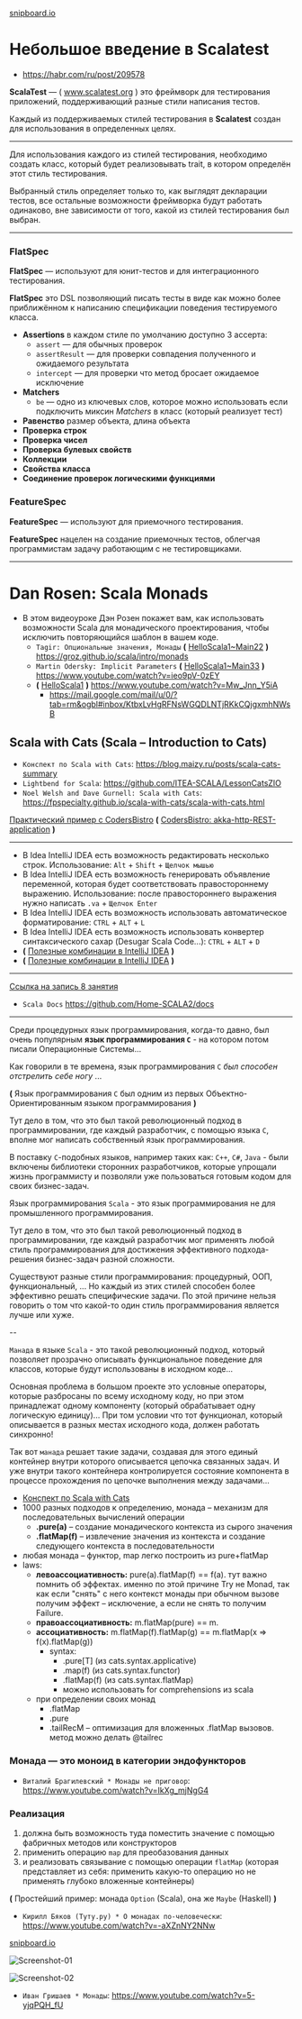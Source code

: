 [snipboard.io](https://snipboard.io/)

# Небольшое введение в Scalatest

* https://habr.com/ru/post/209578

**ScalaTest** — ( www.scalatest.org ) это фреймворк для тестирования приложений, поддерживающий разные стили написания тестов.

Каждый из поддерживаемых стилей тестирования в **Scalatest** создан для использования в определенных целях.

---

Для использования каждого из стилей тестирования, необходимо создать класс, который будет реализовывать trait, в котором определён этот стиль тестирования.

Выбранный стиль определяет только то, как выглядят декларации тестов, все остальные возможности фреймворка будут работать одинаково, вне зависимости от того, какой из стилей тестирования был выбран.

---

### FlatSpec

**FlatSpec** — используют для юнит-тестов и для интеграционного тестирования.

**FlatSpec** это DSL позволяющий писать тесты в виде как можно более приближённом к написанию спецификации поведения тестируемого класса.

- **Assertions** в каждом стиле по умолчанию доступно 3 ассерта:
  - `assert` — для обычных проверок
  - `assertResult` — для проверки совпадения полученного и ожидаемого результата
  - `intercept` — для проверки что метод бросает ожидаемое исключение
- **Matchers**
  - `be` — одно из ключевых слов, которое можно использовать если подключить миксин *Matchers* в класс (который реализует тест)
- **Равенство** размер объекта, длина объекта
- **Проверка строк**
- **Проверка чисел**
- **Проверка булевых свойств**
- **Коллекции**
- **Свойства класса**
- **Соединение проверок логическими функциями**


### FeatureSpec

**FeatureSpec** — используют для приемочного тестирования.

**FeatureSpec** нацелен на создание приемочных тестов, облегчая программистам задачу работающим с не тестировщиками.


---

# Dan Rosen: Scala Monads

* В этом видеоуроке Дэн Розен покажет вам, как использовать возможности Scala для монадического проектирования, чтобы исключить повторяющийся шаблон в вашем коде.
  * `Tagir: Опциональные значения, Монады` **(** [HelloScala1~Main22](https://github.com/Home-SCALA3/MyHelloScala1/blob/master/src/main/scala/example/Main22.scala) **)** https://groz.github.io/scala/intro/monads
  * `Martin Odersky: Implicit Parameters` **(** [HelloScala1~Main33](https://github.com/Home-SCALA3/MyHelloScala1/blob/master/src/main/scala/example/Main33.scala) **)** https://www.youtube.com/watch?v=ieo9pV-0zEY
  * **(** [HelloScala1](https://github.com/ITEA-SCALA/HelloScala1) **)**  https://www.youtube.com/watch?v=Mw_Jnn_Y5iA
    * https://mail.google.com/mail/u/0/?tab=rm&ogbl#inbox/KtbxLvHgRFNsWGQDLNTjRKkCQjgxmhNWsB

## Scala with Cats (Scala – Introduction to Cats)

* `Конспект по Scala with Cats`: https://blog.maizy.ru/posts/scala-cats-summary
* `Lightbend for Scala`: https://github.com/ITEA-SCALA/LessonCatsZIO
* `Noel Welsh and Dave Gurnell: Scala with Cats`: https://fpspecialty.github.io/scala-with-cats/scala-with-cats.html

[Практический пример с CodersBistro](https://github.com/ITEA-SCALA/lesson_4.public)
**(** [CodersBistro: akka-http-REST-application](https://github.com/CodersBistro/akka-http-REST-application) **)**


---

* В Idea IntelliJ IDEA есть возможность редактировать несколько строк.
  Использование: `Alt` + `Shift` + `Щелчок мышью`
* В Idea IntelliJ IDEA есть возможность генерировать объявление переменной, которая будет соответствовать правостороннему выражению.
  Использование: после правостороннего выражения нужно написать `.va` + `Щелчок Enter`
* В Idea IntelliJ IDEA есть возможность использовать автоматическое форматирование: `CTRL` + `ALT` + `L`
* В Idea IntelliJ IDEA есть возможность использовать конвертер синтаксического сахар (Desugar Scala Code...): `CTRL` + `ALT` + `D` 
* **(** [Полезные комбинации в IntelliJ IDEA](https://otus.ru/nest/post/494) **)**
* **(** [Полезные комбинации в IntelliJ IDEA](https://www.jetbrains.com/help/idea/discover-intellij-idea-for-scala.html) **)**

---

[Ссылка на запись 8 занятия](https://us02web.zoom.us/rec/share/MhCUP09CEzc7EZxNyu85ut-qnSqRZfkXj3djDZXHLTeCkDmT143l2t56ZoFBYELs.r1XE9mi1J7D-sl5c)

* `Scala Docs` https://github.com/Home-SCALA2/docs


---


Среди процедурных язык программирования, когда-то давно, был очень популярным **язык программирования `C`** - на котором потом писали Операционные Системы...

Как говорили в те времена, язык программирования `C` *был способен отстрелить себе ногу* ...

**(** Язык программирования `C` был одним из первых Объектно-Ориентированным языком программирования **)**

Тут дело в том, что это был такой революционный подход в программировании, где каждый разработчик, с помощью языка `C`, вполне мог написать собственный язык программирования.

В поставку `C`-подобных языков, например таких как: `C++`, `C#`, `Java` - были включены библиотеки сторонних разработчиков, которые упрощали жизнь программисту и позволяли уже пользоваться готовым кодом для своих бизнес-задач.  




Язык программирования `Scala` - это язык программирования не для промышленного программирования.

Тут дело в том, что это был такой революционный подход в программировании, где каждый разработчик мог применять любой стиль программирования для достижения эффективного подхода-решения бизнес-задач разной сложности. 

Существуют разные стили программирования: процедурный, ООП, функциональный, ... Но каждый из этих стилей способен более эффективно решать специфические задачи.
По этой причине нельзя говорить о том что какой-то один стиль программирования является лучше или хуже.

--

`Манада` в языке `Scala` - это такой революционный подход, который позволяет прозрачно описывать функциональное поведение для классов, которые будут использованы в исходном коде...

Основная проблема в большом проекте это условные операторы, которые разбросаны по всему исходному коду, но при этом принадлежат одному компоненту (который обрабатывает одну логическую единицу)...
При том условии что тот функционал, который описывается в разных местах исходного кода, должен работать синхронно! 

Так вот `манада` решает такие задачи, создавая для этого единый контейнер внутри которого описывается цепочка связанных задач.
И уже внутри такого контейнера контролируется состояние компонента в процессе прохождения по цепочке выполнения между задачами...

* [Конспект по Scala with Cats](https://blog.maizy.ru/posts/scala-cats-summary)
* 1000 разных подходов к определению, монада – механизм для последовательных вычислений операции
  * **.pure(a)** – создание монадического контекста из сырого значения
  * **.flatMap(f)** – извлечение значения из контекста и создание следующего контекста в последовательности
* любая монада – функтор, map легко построить из pure+flatMap
* laws:
  * **левоассоциативность:** pure(a).flatMap(f) == f(a). тут важно помнить об эффектах. именно по этой причине Try не Monad, так как если "снять" с него контекст монады при обычном вызове получим эффект – исключение, а если не снять то получим Failure.
  * **правоассоциативность:** m.flatMap(pure) == m.
  * **ассоциативность:** m.flatMap(f).flatMap(g) == m.flatMap(x => f(x).flatMap(g))
    * syntax:
      * .pure[T] (из cats.syntax.applicative)
      * .map(f) (из cats.syntax.functor)
      * .flatMap(f) (из cats.syntax.flatMap)
      * можно использовать for comprehensions из scala
  * при определении своих монад
    * .flatMap
    * .pure
    * .tailRecM – оптимизация для вложенных .flatMap вызовов. метод можно делать @tailrec


### Монада — это моноид в категории эндофункторов

* `Виталий Брагилевский * Монады не приговор`: https://www.youtube.com/watch?v=IkXg_mjNgG4

### Реализация
1. должна быть возможность туда поместить значение с помощью фабричных методов или конструкторов
2. применить операцию `map` для преобазования данных
3. и реализовать связывание с помощью операции `flatMap` (которая представляет из себя: применить какую-то операцию но не применять глубоко вложенные контейнеры)

**(** Простейший пример: монада `Option` (Scala), она же `Maybe` (Haskell) **)**

* `Кирилл Бяков (Туту.ру) * О монадах по-человечески`: https://www.youtube.com/watch?v=-aXZnNY2NNw

[snipboard.io](https://snipboard.io/)

![Screenshot-01](screenshot-01.png)

![Screenshot-02](screenshot-02.png)

* `Иван Гришаев * Монады`: https://www.youtube.com/watch?v=5-yjqPQH_fU



